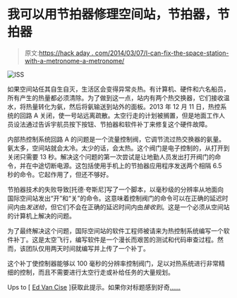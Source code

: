 # 我可以用节拍器修理空间站，节拍器，节拍器

> 原文:[https://hack aday . com/2014/03/07/I-can-fix-the-space-station-with-a-metronome-a-metronome/](https://hackaday.com/2014/03/07/i-can-fix-the-space-station-with-a-metronome-a-metronome-a-metronome/)

![ISS](../Images/456a0ee961b0497789fc47e000c615e0.png)

如果空间站任其自生自灭，生活区会变得异常炎热。有计算机、硬件和六名船员，所有产生的热量都必须清除。为了做到这一点，站内有两个热交换器，它们接收温水，将热量转化为氨，然后将氨输送到站外的面板。2013 年 12 月 11 日，热控系统的回路 A 关闭，使一号站远离疏散。太空行走的计划被搁置，但是地面工作人员设法通过告诉宇航员按下按钮、节拍器和软件补丁来修复这个硬件故障。

内部热控制系统回路 A 的问题是一个流量控制阀，它调节流过热交换器的氨量。氨太多，空间站就会太冷。太少的话，会太热。这个阀门是电子控制的，从打开到关闭只需要 13 秒。解决这个问题的第一次尝试是让地勤人员发出打开阀门的命令，并在中途切断电源。这包括使用手机上的节拍器应用程序发送两个相隔 6.5 秒的命令。它起作用了，但还不够好。

节拍器技术的失败导致[托德·夸斯尼]写了一个脚本，以毫秒级的分辨率从地面向国际空间站发出“开”和“关”的命令。这意味着控制阀门的命令可以在正确的延迟时间内由*发送给*，但它们不会在正确的延迟时间内由*接收到*。这是一个必须从空间站的计算机上解决的问题。

为了最终解决这个问题，国际空间站的软件工程师被请来为热控制系统编写一个软件补丁。这是太空飞行，编写软件是一个漫长而艰苦的测试和代码审查过程。然而，该团队仅用两天时间就编写并上传了一个补丁。

这个补丁使控制器能够以 100 毫秒的分辨率控制阀门，足以对热系统进行非常精细的控制，而且不需要进行太空行走或补给任务的大量规划。

Ups to [ [Ed Van Cise](http://hackaday.com/2014/01/17/the-pioneering-lifestyle-in-low-earth-orbit/) ]获取此提示。如果你对标题感到好奇[……](http://www.youtube.com/watch?v=HLUX0y4EptA)